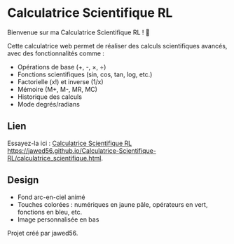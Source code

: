 # Calculatrice Scientifique RL

Bienvenue sur ma Calculatrice Scientifique RL ! 🌈

Cette calculatrice web permet de réaliser des calculs scientifiques avancés, avec des fonctionnalités comme :
- Opérations de base (+, -, ×, ÷)
- Fonctions scientifiques (sin, cos, tan, log, etc.)
- Factorielle (x!) et inverse (1/x)
- Mémoire (M+, M-, MR, MC)
- Historique des calculs
- Mode degrés/radians

## Lien
Essayez-la ici : [Calculatrice Scientifique RL](https://jawed56.github.io/Calculatrice-Scientifique-RL/calculatrice_scientifique.html)
https://jawed56.github.io/Calculatrice-Scientifique-RL/calculatrice_scientifique.html.

## Design
- Fond arc-en-ciel animé
- Touches colorées : numériques en jaune pâle, opérateurs en vert, fonctions en bleu, etc.
- Image personnalisée en bas

Projet créé par jawed56.
